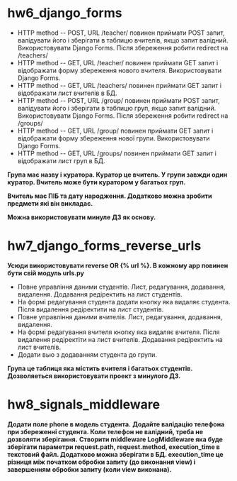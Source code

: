 # hw6_django_forms

- HTTP method -- POST, URL /teacher/ повинен приймати POST запит, валідувати його і зберігати в таблицю вчителів, якщо запит валідний. Використовувати Django Forms. Після збереження робити redirect на /teachers/
- HTTP method -- GET, URL /teacher/ повинен приймати GET запит і відображати форму збереження нового вчителя. Використовувати Django Forms.
- HTTP method -- GET, URL /teachers/ повинен приймати GET запит і відображати лист вчителів в БД.
- HTTP method -- POST, URL /group/ повинен приймати POST запит, валідувати його і зберігати в таблицю груп, якщо запит валідний. Використовувати Django Forms. Після збереження робити redirect на /groups/
- HTTP method -- GET, URL /group/ повинен приймати GET запит і відображати форму збереження нової групи. Використовувати Django Forms.
- HTTP method -- GET, URL /groups/ повинен приймати GET запит і відображати лист груп в БД.

**Група має назву і куратора. Куратор це вчитель. У групи завжди один куратор. Вчитель може бути куратором у багатьох груп.**

**Вчитель має ПІБ та дату народження. Додатково можна зробити предмети які він викладає.**

**Можна використовувати минуле ДЗ як основу.**

# hw7_django_forms_reverse_urls

**Усюди використовувати reverse OR {% url %}. В кожному app повинен бути свій модуль urls.py**

- Повне управління даними студентів. Лист, редагування, додавання, видалення. Додавання редіректить на лист студентів.
- На формі редагування студента додати кнопку яка видаляє студента. Після видалення редіректити на лист студентів.
- Повне управління даними вчителів. Лист, редагування, додавання, видалення.
- На формі редагування вчителя кнопку яка видаляє вчителя. Після видалення редіректіти на лист вчителів. Додавання редіректить на лист вчителів.
- Додати вью з додаванням студента до групи.

**Група це таблиця яка містить вчителя і багатьох студентів.**
**Дозволяеться використовувати проект з минулого ДЗ.**

# hw8_signals_middleware

**Додати поле phone в модель студента.**
**Додайте валідацію телефона при збереженні студента. Коли телефон не валідний, треба не дозволяти зберігання.**
**Створити middleware LogMiddleware яка буде зберігати параметри request.path, request.method, execution_time в текстовий файл. Додатково можна зберігати в БД. execution_time це різниця між початком обробки запиту (до виконання view) і завершенням обробки запиту (коли view виконана).**
